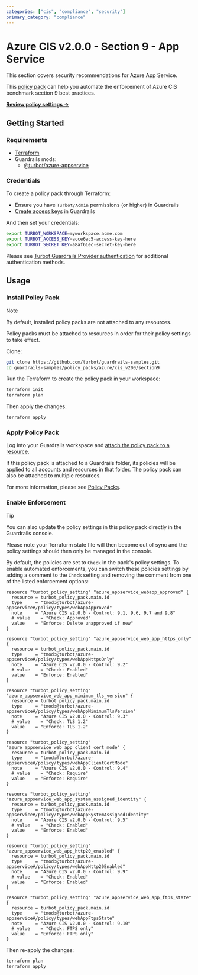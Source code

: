 ```yaml
---
categories: ["cis", "compliance", "security"]
primary_category: "compliance"
---
```


# Azure CIS v2.0.0 - Section 9 - App Service

This section covers security recommendations for Azure App Service.

This [policy pack](https://turbot.com/guardrails/docs/concepts/policy-packs) can help you automate the enforcement of Azure CIS benchmark section 9 best practices.

**[Review policy settings →](https://hub.guardrails.turbot.com/policy-packs/azure_cis_v200_section9/settings)**

## Getting Started

### Requirements

- [Terraform](https://developer.hashicorp.com/terraform/install)
- Guardrails mods:
  - [@turbot/azure-appservice](https://hub.guardrails.turbot.com/mods/azure/mods/azure-appservice)

### Credentials

To create a policy pack through Terraform:

- Ensure you have `Turbot/Admin` permissions (or higher) in Guardrails
- [Create access keys](https://turbot.com/guardrails/docs/guides/iam/access-keys#generate-a-new-guardrails-api-access-key) in Guardrails

And then set your credentials:

```sh
export TURBOT_WORKSPACE=myworkspace.acme.com
export TURBOT_ACCESS_KEY=acce6ac5-access-key-here
export TURBOT_SECRET_KEY=a8af61ec-secret-key-here
```

Please see [Turbot Guardrails Provider authentication](https://registry.terraform.io/providers/turbot/turbot/latest/docs#authentication) for additional authentication methods.

## Usage

### Install Policy Pack

> [!NOTE]
> By default, installed policy packs are not attached to any resources.
>
> Policy packs must be attached to resources in order for their policy settings to take effect.

Clone:

```sh
git clone https://github.com/turbot/guardrails-samples.git
cd guardrails-samples/policy_packs/azure/cis_v200/section9
```

Run the Terraform to create the policy pack in your workspace:

```sh
terraform init
terraform plan
```

Then apply the changes:

```sh
terraform apply
```

### Apply Policy Pack

Log into your Guardrails workspace and [attach the policy pack to a resource](https://turbot.com/guardrails/docs/guides/policy-packs#attach-a-policy-pack-to-a-resource).

If this policy pack is attached to a Guardrails folder, its policies will be applied to all accounts and resources in that folder. The policy pack can also be attached to multiple resources.

For more information, please see [Policy Packs](https://turbot.com/guardrails/docs/concepts/policy-packs).

### Enable Enforcement

> [!TIP]
> You can also update the policy settings in this policy pack directly in the Guardrails console.
>
> Please note your Terraform state file will then become out of sync and the policy settings should then only be managed in the console.

By default, the policies are set to `Check` in the pack's policy settings. To enable automated enforcements, you can switch these policies settings by adding a comment to the `Check` setting and removing the comment from one of the listed enforcement options:

```hcl
resource "turbot_policy_setting" "azure_appservice_webapp_approved" {
  resource = turbot_policy_pack.main.id
  type     = "tmod:@turbot/azure-appservice#/policy/types/webAppApproved"
  note     = "Azure CIS v2.0.0 - Control: 9.1, 9.6, 9,7 and 9.8"
  # value    = "Check: Approved"
  value    = "Enforce: Delete unapproved if new"
}

resource "turbot_policy_setting" "azure_appservice_web_app_https_only" {
  resource = turbot_policy_pack.main.id
  type     = "tmod:@turbot/azure-appservice#/policy/types/webAppHttpsOnly"
  note     = "Azure CIS v2.0.0 - Control: 9.2"
  # value    = "Check: Enabled"
  value    = "Enforce: Enabled"
}

resource "turbot_policy_setting" "azure_appservice_web_app_minimum_tls_version" {
  resource = turbot_policy_pack.main.id
  type     = "tmod:@turbot/azure-appservice#/policy/types/webAppMinimumTlsVersion"
  note     = "Azure CIS v2.0.0 - Control: 9.3"
  # value    = "Check: TLS 1.2"
  value    = "Enforce: TLS 1.2"
}

resource "turbot_policy_setting" "azure_appservice_web_app_client_cert_mode" {
  resource = turbot_policy_pack.main.id
  type     = "tmod:@turbot/azure-appservice#/policy/types/webAppClientCertMode"
  note     = "Azure CIS v2.0.0 - Control: 9.4"
  # value    = "Check: Require"
  value    = "Enforce: Require"
}

resource "turbot_policy_setting" "azure_appservice_web_app_system_assigned_identity" {
  resource = turbot_policy_pack.main.id
  type     = "tmod:@turbot/azure-appservice#/policy/types/webAppSystemAssignedIdentity"
  note     = "Azure CIS v2.0.0 - Control: 9.5"
  # value    = "Check: Enabled"
  value    = "Enforce: Enabled"
}

resource "turbot_policy_setting" "azure_appservice_web_app_http20_enabled" {
  resource = turbot_policy_pack.main.id
  type     = "tmod:@turbot/azure-appservice#/policy/types/webAppHttp20Enabled"
  note     = "Azure CIS v2.0.0 - Control: 9.9"
  # value    = "Check: Enabled"
  value    = "Enforce: Enabled"
}

resource "turbot_policy_setting" "azure_appservice_web_app_ftps_state" {
  resource = turbot_policy_pack.main.id
  type     = "tmod:@turbot/azure-appservice#/policy/types/webAppFtpsState"
  note     = "Azure CIS v2.0.0 - Control: 9.10"
  # value    = "Check: FTPS only"
  value    = "Enforce: FTPS only"
}
```

Then re-apply the changes:

```sh
terraform plan
terraform apply
```
